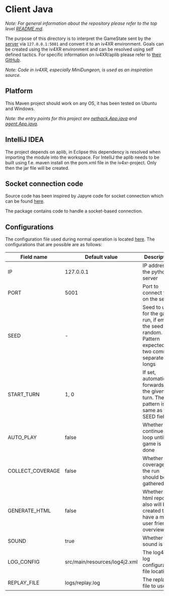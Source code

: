 # Client Java

*Note: For general information about the repository please refer to the top level [README.md](../README.md).*

The purpose of this directory is to interpret the GameState sent by the [server](../server-python) via `127.0.0.1:5001` and convert it to an iv4XR environment. Goals can be created using the iv4XR environment and can be resolved using self defined tactics. For specific information on iv4XR/aplib please refer to [their GitHub](https://github.com/iv4xr-project/aplib).

*Note: Code in iv4XR, especially MiniDungeon, is used as an inspiration source.*

## Platform

This Maven project should work on any OS, it has been tested on Ubuntu and Windows.

*Note: the entry points for this project are [nethack.App.java](src/main/java/nethack/App.java) and [agent.App.java](src/main/java/agent/App.java).*

## IntelliJ IDEA

The project depends on aplib, in Eclipse this dependency is resolved when importing the module into the workspace. For IntelliJ the aplib needs to be built using f.e. maven install on the pom.xml file in the iv4xr-project. Only then the jar file will be created.

## Socket connection code

Source code has been inspired by Japyre code for socket connection which can be found [here](https://github.com/iv4xr-project/japyre).

The package contains code to handle a socket-based connection.

## Configurations

The configuration file used during normal operation is located [here](src/main/resources/config.properties).
The configurations that are possible are as follows:

| Field name       | Default value                 | Description                                                                                               |
|------------------|-------------------------------|-----------------------------------------------------------------------------------------------------------|
| IP               | 127.0.0.1                     | IP address of the python server                                                                           |
| PORT             | 5001                          | Port to connect to on the server                                                                          |
| SEED             | -                             | Seed to use for the game run, if empty the seed is random. Pattern expected are two comma separated longs |
| START_TURN       | 1, 0                          | If set, automatically forwards to the given turn. The pattern is the same as the SEED field               |
| AUTO_PLAY        | false                         | Whether continue loop until game is done                                                                  |
| COLLECT_COVERAGE | false                         | Whether coverage of the run should be gathered                                                            |
| GENERATE_HTML    | false                         | Whether an html report also will be created to have a more user friendly overview                         |
| SOUND            | true                          | Whether sound is on                                                                                       |
| LOG_CONFIG       | src/main/resources/log4j2.xml | The log4j2 log configuration file location                                                                |
| REPLAY_FILE      | logs/replay.log               | The replay file to use                                                                                    |
